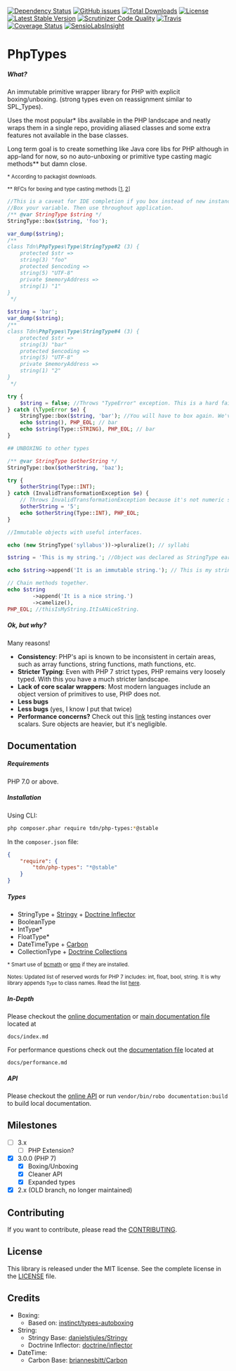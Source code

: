 [![Dependency Status][version eye shield]][version eye]
[![GitHub issues][github issues]][issues page]
[![Total Downloads][downloads shield]][packagist page]
[![License][license shield]][packagist page]
[![Latest Stable Version][latest version shield]][packagist page]
[![Scrutinizer Code Quality][scrutinizer score shield]][scrutinizer page]
[![Travis][travis build shield]][travis page]
[![Coverage Status][coveralls badge]][coveralls page]
[![SensioLabsInsight][sensio shield]][sensio page]

PhpTypes
========
##### What?

An immutable primitive wrapper library for PHP with explicit boxing/unboxing.
 (strong types even on reassignment similar to SPL_Types).

Uses the most popular* libs available in the PHP landscape and neatly wraps them in a single repo,
 providing aliased classes and some extra features not available in the base classes.
 
Long term goal is to create something like Java core libs for PHP
 although in app-land for now, so no auto-unboxing or primitive type
  casting magic methods** but damn close.

<sub>* According to packagist downloads.</sub>

<sub>** RFCs for boxing and type casting methods [[1](https://wiki.php.net/rfc/boxingandunboxing), 
[2](https://wiki.php.net/rfc/object_cast_to_types)]</sub>

```php
//This is a caveat for IDE completion if you box instead of new instance.
//Box your variable. Then use throughout application.
/** @var StringType $string */
StringType::box($string, 'foo');

var_dump($string);
/**
class Tdn\PhpTypes\Type\StringType#2 (3) {
    protected $str =>
    string(3) "foo"
    protected $encoding =>
    string(5) "UTF-8"
    private $memoryAddress =>
    string(1) "1"
}
 */

$string = 'bar';
var_dump($string);
/**
class Tdn\PhpTypes\Type\StringType#4 (3) {
    protected $str =>
    string(3) "bar"
    protected $encoding =>
    string(5) "UTF-8"
    private $memoryAddress =>
    string(1) "2"
}
 */

try {
    $string = false; //Throws "TypeError" exception. This is a hard fail and you will have to box variable again.
} catch (\TypeError $e) {
    StringType::box($string, 'bar'); //You will have to box again. We've lost the pointer.
    echo $string(), PHP_EOL; // bar
    echo $string(Type::STRING), PHP_EOL; // bar
}

## UNBOXING to other types

/** @var StringType $otherString */
StringType::box($otherString, 'baz');

try {
    $otherString(Type::INT);
} catch (InvalidTransformationException $e) {
    // Throws InvalidTransformationException because it's not numeric string. Let's make it one.
    $otherString = '5';
    echo $otherString(Type::INT), PHP_EOL;
}

//Immutable objects with useful interfaces.

echo (new StringType('syllabus'))->pluralize(); // syllabi

$string = 'This is my string.'; //Object was declared as StringType earlier. Returns new intance.

echo $string->append('It is an immutable string.'); // This is my string. It is an immutable string.

// Chain methods together.
echo $string
        ->append('It is a nice string.')
        ->camelize(),
PHP_EOL; //thisIsMyString.ItIsANiceString.

```

##### Ok, but why?

Many reasons!
* **Consistency**: PHP's api is known to be inconsistent in certain areas, such as array functions, string functions, math functions, etc.
* **Stricter Typing**: Even with PHP 7 strict types, PHP remains very loosely typed. With this you have a much stricter landscape.
* **Lack of core scalar wrappers**: Most modern languages include an object version of primitives to use, PHP does not.
* **Less bugs**
* **Less bugs** (yes, I know I put that twice)
* **Performance concerns?** Check out this [link][performance-doc] testing instances over scalars. Sure objects are heavier, but it's negligible.

Documentation
-------------

##### Requirements

PHP 7.0 or above.

##### Installation

Using CLI:

```bash
php composer.phar require tdn/php-types:*@stable
```

In the `composer.json` file:
```json
{
    "require": {
        "tdn/php-types": "*@stable"
    }
}
```

##### Types

- StringType + [Stringy](stringy-repo) + [Doctrine Inflector][doctrine-inflector]
- BooleanType
- IntType*
- FloatType*
- DateTimeType + [Carbon](carbon)
- CollectionType + [Doctrine Collections][doctrine-collections]

<sub>* Smart use of [bcmath] or [gmp] if they are installed.</sub>

<sub>Notes: Updated list of reserved words for PHP 7 includes: int, float, bool, string.  It is why library appends `Type` to class names. Read the list [here](https://secure.php.net/manual/en/reserved.other-reserved-words.php).</sub>

##### In-Depth
Please checkout the [online documentation] or [main documentation file] located at

    docs/index.md

For performance questions check out the [documentation file][performance-doc] located at

    docs/performance.md

##### API

Please checkout the [online API] or run `vendor/bin/robo documentation:build` to build local documentation.

Milestones
----------

- [ ] 3.x
  - [ ] PHP Extension?
- [x] 3.0.0 (PHP 7)
  - [x] Boxing/Unboxing
  - [x] Cleaner API
  - [x] Expanded types
- [x] 2.x (OLD branch, no longer maintained)

Contributing
------------

If you want to contribute, please read the [CONTRIBUTING](CONTRIBUTING.md).

License
-------

This library is released under the MIT license. See the complete license in the [LICENSE](LICENSE.md) file.

Credits
-------

* Boxing:
  * Based on: [instinct/types-autoboxing][autoboxing-repo]
* String:
  * Stringy Base: [danielstjules/Stringy][stringy-repo]
  * Doctrine Inflector: [doctrine/inflector][doctrine-inflector]
* DateTime:
  * Carbon Base: [briannesbitt/Carbon](https://github.com/briannesbitt/Carbon)

[online documentation]: http://todo
[online API]: http://todo
[performance-doc]: docs/performance.md
[bcmath]: https://secure.php.net/manual/en/book.bc.php
[gmp]: https://secure.php.net/manual/en/book.gmp.php
[autoboxing-repo]: https://github.com/alquerci/php-types-autoboxing
[doctrine-inflector]: https://github.com/doctrine/inflector
[doctrine-collections]: https://github.com/doctrine/collections
[stringy-repo]: https://github.com/danielstjules/Stringy
[main documentation file]: docs/index.md

[SensioLabsInsight]:https://insight.sensiolabs.com/projects/5d4f02af-7c43-4079-bcb0-9d57439a9a3f/big.png
[version eye shield]: https://www.versioneye.com/user/projects/55e90585211c6b001f00088b/badge.svg?style=flat-square
[version eye]: https://www.versioneye.com/user/projects/55e90585211c6b001f00088b
[github issues]: https://img.shields.io/github/issues/TheDevNetwork/PhpTypes.svg?style=flat-square
[issues page]: https://github.com/TheDevNetwork/PhpTypes/issues
[downloads shield]: https://img.shields.io/packagist/dt/tdn/php-types.svg?style=flat-square
[license shield]: https://img.shields.io/packagist/l/tdn/php-types.svg?style=flat-square
[latest version shield]: https://img.shields.io/packagist/v/tdn/php-types.svg?style=flat-square
[packagist page]: https://packagist.org/packages/tdn/php-types
[scrutinizer score shield]: https://img.shields.io/scrutinizer/g/TheDevNetwork/PhpTypes.svg?style=flat-square
[scrutinizer page]: https://scrutinizer-ci.com/g/TheDevNetwork/PhpTypes
[travis build shield]: https://img.shields.io/travis/TheDevNetwork/PhpTypes.svg?style=flat-square
[travis page]: https://travis-ci.org/TheDevNetwork/PhpTypes
[coveralls badge]: https://img.shields.io/coveralls/TheDevNetwork/PhpTypes/master.svg?style=flat-square
[coveralls page]: https://coveralls.io/github/TheDevNetwork/PhpTypes?branch=master
[sensio shield]: https://insight.sensiolabs.com/projects/5d4f02af-7c43-4079-bcb0-9d57439a9a3f/mini.png
[sensio page]: https://insight.sensiolabs.com/projects/5d4f02af-7c43-4079-bcb0-9d57439a9a3f
